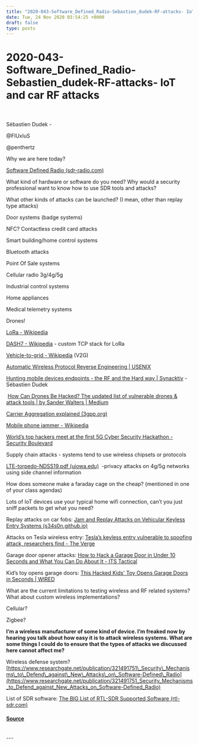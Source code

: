 ```yaml
---
title: "2020-043-Software_Defined_Radio-Sebastien_dudek-RF-attacks- IoT and car RF attacks"
date: Tue, 24 Nov 2020 03:54:25 +0000
draft: false
type: posts
---
```

# 2020-043-Software_Defined_Radio-Sebastien_dudek-RF-attacks- IoT and car RF attacks

<br/>

<br/>
Sébastien Dudek - 

@FlUxIuS

@penthertz

Why we are here today?  
  

[Software Defined Radio (sdr-radio.com)](https://www.sdr-radio.com/)

What kind of hardware or software do you need? Why would a security professional want to know how to use SDR tools and attacks?

What other kinds of attacks can be launched? (I mean, other than replay type attacks)

Door systems (badge systems)

NFC? Contactless credit card attacks 

Smart building/home control systems

Bluetooth attacks

Point Of Sale systems

Cellular radio 3g/4g/5g

Industrial control systems

Home appliances

Medical telemetry systems

Drones!

[LoRa - Wikipedia](https://en.wikipedia.org/wiki/LoRa)

[DASH7 - Wikipedia](https://en.wikipedia.org/wiki/DASH7) \- custom TCP stack for LoRa

[Vehicle-to-grid - Wikipedia](https://en.wikipedia.org/wiki/Vehicle-to-grid) (V2G)

[Automatic Wireless Protocol Reverse Engineering | USENIX](https://www.usenix.org/conference/woot19/presentation/pohl)

[Hunting mobile devices endpoints - the RF and the Hard way | Synacktiv](https://www.synacktiv.com/en/publications/hunting-mobile-devices-endpoints-the-rf-and-the-hard-way.html) \- Sébastien Dudek 

 [How Can Drones Be Hacked? The updated list of vulnerable drones & attack tools | by Sander Walters | Medium](https://medium.com/@swalters/how-can-drones-be-hacked-the-updated-list-of-vulnerable-drones-attack-tools-dd2e006d6809)

[Carrier Aggregation explained (3gpp.org)](https://www.3gpp.org/technologies/keywords-acronyms/101-carrier-aggregation-explained) 

[Mobile phone jammer - Wikipedia](https://en.wikipedia.org/wiki/Mobile_phone_jammer)

[World’s top hackers meet at the first 5G Cyber Security Hackathon - Security Boulevard](https://securityboulevard.com/2019/12/worlds-top-hackers-meet-at-the-first-5g-cyber-security-hackathon/)

Supply chain attacks - systems tend to use wireless chipsets or protocols

[LTE-torpedo-NDSS19.pdf (uiowa.edu)](https://homepage.divms.uiowa.edu/~comarhaider/publications/LTE-torpedo-NDSS19.pdf)  -privacy attacks on 4g/5g networks using side channel information

How does someone make a faraday cage on the cheap? (mentioned in one of your class agendas)

Lots of IoT devices use your typical home wifi connection, can’t you just sniff packets to get what you need?

Replay attacks on car fobs: [Jam and Replay Attacks on Vehicular Keyless Entry Systems (s34s0n.github.io)](https://s34s0n.github.io/2019/07/18/Jam-and-Replay-Attacks-on-Vehicular-Keyless-Entry-Systems/)

Attacks on Tesla wireless entry: [Tesla’s keyless entry vulnerable to spoofing attack, researchers find - The Verge](https://www.theverge.com/2018/9/10/17842136/tesla-key-fob-hack-theft-spoofing-relay)

Garage door opener attacks: [How to Hack a Garage Door in Under 10 Seconds and What You Can Do About It - ITS Tactical](https://www.itstactical.com/intellicom/physical-security/how-to-hack-a-garage-door-in-under-10-seconds-and-what-you-can-do-about-it/)

Kid’s toy opens garage doors: [This Hacked Kids' Toy Opens Garage Doors in Seconds | WIRED](https://www.wired.com/2015/06/hacked-kids-toy-opens-garage-doors-seconds/)

What are the current limitations to testing wireless and RF related systems? What about custom wireless implementations?

Cellular?

Zigbee?

**I’m a wireless manufacturer of some kind of device. I’m freaked now by hearing you talk about how easy it is to attack wireless systems. What are some things I could do to ensure that the types of attacks we discussed here cannot affect me?**

Wireless defense system? [https://www.researchgate.net/publication/321491751\_Security\_Mechanisms\_to\_Defend\_against\_New\_Attacks\_on\_Software-Defined\_Radio](https://www.researchgate.net/publication/321491751_Security_Mechanisms_to_Defend_against_New_Attacks_on_Software-Defined_Radio)

List of SDR software: [The BIG List of RTL-SDR Supported Software (rtl-sdr.com)](https://www.rtl-sdr.com/big-list-rtl-sdr-supported-software/)

#### [Source](http://brakeingsecurity.com/2020-043-software_defined_radio-sebastien_dudek-rf-attacks-iot-and-car-rf-attacks)

<br/>
---
